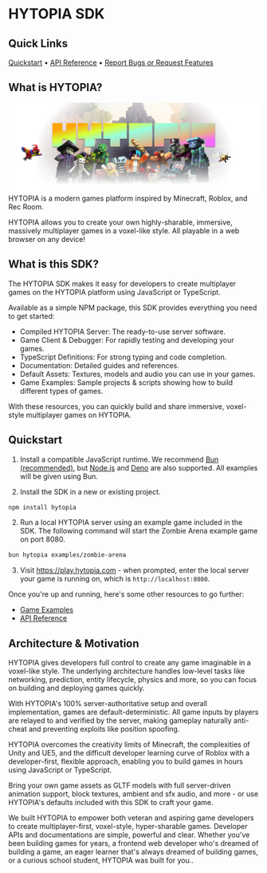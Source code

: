 # HYTOPIA SDK

## Quick Links
[Quickstart](#quickstart) • [API Reference](./docs/server.md) • [Report Bugs or Request Features](https://github.com/hytopiagg/sdk/issues)

## What is HYTOPIA?

![HYTOPIA Banner](./docs/assets/banner.png)
HYTOPIA is a modern games platform inspired by Minecraft, Roblox, and Rec Room.

HYTOPIA allows you to create your own highly-sharable, immersive, massively multiplayer games in a voxel-like style. All playable in a web browser on any device!

## What is this SDK?

The HYTOPIA SDK makes it easy for developers to create multiplayer games on the HYTOPIA platform using JavaScript or TypeScript. 

Available as a simple NPM package, this SDK provides everything you need to get started:

- Compiled HYTOPIA Server: The ready-to-use server software.
- Game Client & Debugger: For rapidly testing and developing your games.
- TypeScript Definitions: For strong typing and code completion.
- Documentation: Detailed guides and references.
- Default Assets: Textures, models and audio you can use in your games.
- Game Examples: Sample projects & scripts showing how to build different types of games.

With these resources, you can quickly build and share immersive, voxel-style multiplayer games on HYTOPIA.

## Quickstart

1. Install a compatible JavaScript runtime. We recommend [Bun (recommended)](https://bun.sh/), but [Node.js](https://nodejs.org/) and [Deno](https://deno.com/) are also supported. All examples will be given using Bun.

2. Install the SDK in a new or existing project.
```bash
npm install hytopia
```

2. Run a local HYTOPIA server using an example game included in the SDK. The following command will start the Zombie Arena example game on port 8080.
```bash
bun hytopia examples/zombie-arena
```

3. Visit https://play.hytopia.com - when prompted, enter the local server your game is running on, which is `http://localhost:8080`.

Once you're up and running, here's some other resources to go further:
- [Game Examples](./examples)
- [API Reference](./docs/server.md)

## Architecture & Motivation

HYTOPIA gives developers full control to create any game imaginable in a voxel-like style. The underlying architecture handles low-level tasks like networking, prediction, entity lifecycle, physics and more, so you can focus on building and deploying games quickly.

With HYTOPIA's 100% server-authoritative setup and overall implementation, games are default-deterministic. All game inputs by players are relayed to and verified by the server, making gameplay naturally anti-cheat and preventing exploits like position spoofing.

HYTOPIA overcomes the creativity limits of Minecraft, the complexities of Unity and UE5, and the difficult developer learning curve of Roblox with a developer-first, flexible approach, enabling you to build games in hours using JavaScript or TypeScript.

Bring your own game assets as GLTF models with full server-driven animation support, block textures, ambient and sfx audio, and more - or use HYTOPIA's defaults included with this SDK to craft your game.

We built HYTOPIA to empower both veteran and aspiring game developers to create multiplayer-first, voxel-style, hyper-sharable games. Developer APIs and documentations are simple, powerful and clear. Whether you've been building games for years, a frontend web developer who's dreamed of building a game, an eager learner that's always dreamed of building games, or a curious school student, HYTOPIA was built for you..